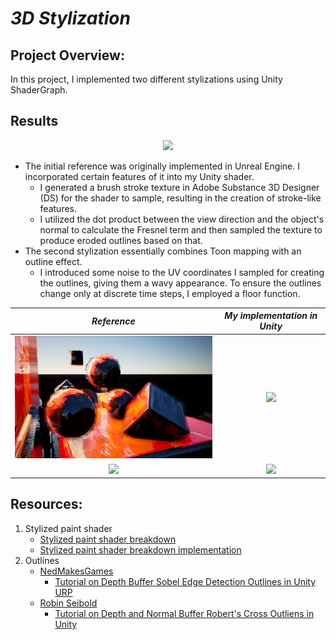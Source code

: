 # *3D Stylization*

## Project Overview:
In this project, I implemented two different stylizations using Unity ShaderGraph.

## Results
<p align="center">
   <img src=MdAssets//Stylize3.gif />
</p>

 * The initial reference was originally implemented in Unreal Engine. I incorporated certain features of it into my Unity shader.
    * I generated a brush stroke texture in Adobe Substance 3D Designer (DS) for the shader to sample, resulting in the creation of stroke-like features.
    * I utilized the dot product between the view direction and the object's normal to calculate the Fresnel term and then sampled the texture to produce eroded outlines based on that.
 * The second stylization essentially combines Toon mapping with an outline effect.
    * I introduced some noise to the UV coordinates I sampled for creating the outlines, giving them a wavy appearance. To ensure the outlines change only at discrete time steps, I employed a floor function.

| *Reference* | *My implementation in Unity* |
|:--:|:--:|
|<img width="450px" src=MdAssets//ref1.PNG />|<img width="500px" src=MdAssets//Stylize.gif /> 
|<img width="500px" src=https://github.com/CIS-566-Fall-2023/hw04-stylization/assets/72320867/70550c09-ba75-4d10-9b30-60874179ad10/>|<img width="500px" src=MdAssets//Stylize2.gif />

## Resources:

1. Stylized paint shader
    - [Stylized paint shader breakdown](https://cyn-prod.com/stylized-paint-shader-breakdown)
    - [Stylized paint shader breakdown implementation](https://www.bilibili.com/video/BV1WV4y1q7YZ/?spm_id_from=333.788&vd_source=458aa72a37afffef2c151bd0069f1f6b)
2. Outlines
    - [NedMakesGames](https://www.youtube.com/@NedMakesGames)
        - [Tutorial on Depth Buffer Sobel Edge Detection Outlines in Unity URP](https://youtu.be/RMt6DcaMxcE?si=WI7H5zyECoaqBsqF)
    - [Robin Seibold](https://www.youtube.com/@RobinSeibold)
        -  [Tutorial on Depth and Normal Buffer Robert's Cross Outliens in Unity](https://youtu.be/LMqio9NsqmM?si=zmtWxtdb1ViG2tFs)
